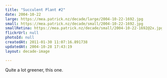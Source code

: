 ```yaml
---
title: "Succulent Plant #2"
date: 2004-10-22
large: https://mea.patrick.nz/decade/large/2004-10-22-1692.jpg
small: https://mea.patrick.nz/decade/small/2004-10-22-1692.jpg
smallRetina: https://mea.patrick.nz/decade/small/2004-10-22-1692@2x.jpg
flickrUrl: null
photoId: null
createdAt: 2011-01-30 11:07:16.891738
updatedAt: 2004-10-28 17:43:19
layout: decade-image

---
```

Quite a lot greener, this one.

